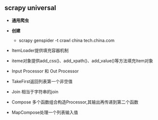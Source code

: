 ## scrapy universal 


- **通用爬虫**
   
- **创建**
    - scrapy genspider -t crawl china tech.china.com
    
- ItemLoader提供填充容器机制
- iteme对象提供add_css()、add_xpath()、add_value()等方法填充Item对象
- Input Processor 和 Out Processor 
- TakeFirst返回列表第一个非空值
- Join 相当于字符串的join
- Compose 多个函数组合构造Processor,其输出再传递到第二个函数
- MapCompose处理一个列表输入值       